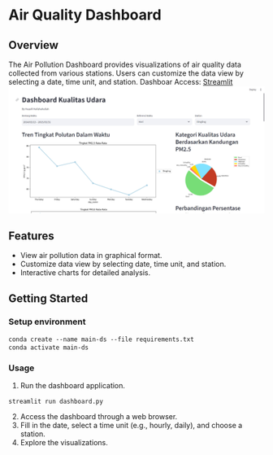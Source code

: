 # Air Quality Dashboard
## Overview
The Air Pollution Dashboard provides visualizations of air quality data collected from various stations.
Users can customize the data view by selecting a date, time unit, and station.
Dashboar Access: [Streamlit](https://air-quality.streamlit.app/)
![Dashboard Preview](dashview.jpg)

## Features
- View air pollution data in graphical format.
- Customize data view by selecting date, time unit, and station.
- Interactive charts for detailed analysis.

## Getting Started
### Setup environment
```
conda create --name main-ds --file requirements.txt
conda activate main-ds
```
### Usage

1. Run the dashboard application.
```
streamlit run dashboard.py
```
2. Access the dashboard through a web browser.
3. Fill in the date, select a time unit (e.g., hourly, daily), and choose a station.
4. Explore the visualizations.